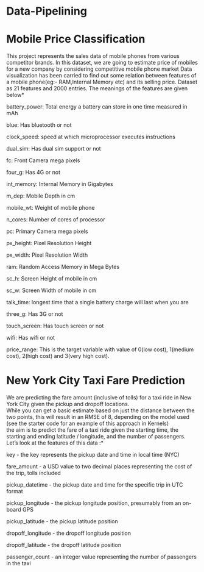 # Data-Pipelining

# Mobile Price Classification 
This project represents the sales data of mobile phones from various competitor brands.
In this dataset, we are going to estimate price of mobiles for a new company by considering competitive mobile phone market 
Data visualization has been carried to find out some relation between features of a mobile phone(eg:- RAM,Internal Memory etc) and its selling price.
Dataset as 21 features and 2000 entries. The meanings of the features are given below*<br>

battery_power: Total energy a battery can store in one time measured in mAh

blue: Has bluetooth or not

clock_speed: speed at which microprocessor executes instructions

dual_sim: Has dual sim support or not

fc: Front Camera mega pixels

four_g: Has 4G or not

int_memory: Internal Memory in Gigabytes

m_dep: Mobile Depth in cm

mobile_wt: Weight of mobile phone

n_cores: Number of cores of processor

pc: Primary Camera mega pixels

px_height: Pixel Resolution Height

px_width: Pixel Resolution Width

ram: Random Access Memory in Mega Bytes

sc_h: Screen Height of mobile in cm

sc_w: Screen Width of mobile in cm

talk_time: longest time that a single battery charge will last when you are

three_g: Has 3G or not

touch_screen: Has touch screen or not

wifi: Has wifi or not

price_range: This is the target variable with value of 0(low cost), 1(medium cost), 2(high cost) and 3(very high cost).

# New York City Taxi Fare Prediction
We are predicting the fare amount (inclusive of tolls) for a taxi ride in New York City given the pickup and dropoff locations.<br>
While you can get a basic estimate based on just the distance between the two points, this will result in an RMSE of 8, depending on the model used (see the starter code for an example of this approach in Kernels)<br>
the aim is to predict the fare of a taxi ride given the starting time, the starting and ending latitude / longitude, and the number of passengers.<br>
Let’s look at the features of this data :*<br>

key - the key represents the pickup date and time in local time (NYC)

fare_amount - a USD value to two decimal places representing the cost of the trip, tolls included

pickup_datetime - the pickup date and time for the specific trip in UTC format

pickup_longitude - the pickup longitude position, presumably from an on-board GPS

pickup_latitude - the pickup latitude position

dropoff_longitude - the dropoff longitude position

dropoff_latitude - the dropoff latitude position

passenger_count - an integer value representing the number of passengers in the taxi 

